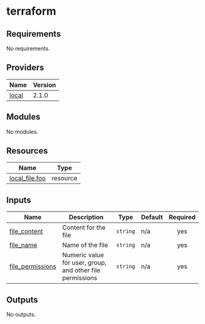 # terraform

<!-- BEGINNING OF PRE-COMMIT-TERRAFORM DOCS HOOK -->
## Requirements

No requirements.

## Providers

| Name | Version |
|------|---------|
| <a name="provider_local"></a> [local](#provider\_local) | 2.1.0 |

## Modules

No modules.

## Resources

| Name | Type |
|------|------|
| [local_file.foo](https://registry.terraform.io/providers/hashicorp/local/latest/docs/resources/file) | resource |

## Inputs

| Name | Description | Type | Default | Required |
|------|-------------|------|---------|:--------:|
| <a name="input_file_content"></a> [file\_content](#input\_file\_content) | Content for the file | `string` | n/a | yes |
| <a name="input_file_name"></a> [file\_name](#input\_file\_name) | Name of the file | `string` | n/a | yes |
| <a name="input_file_permissions"></a> [file\_permissions](#input\_file\_permissions) | Numeric value for user, group, and other file permissions | `string` | n/a | yes |

## Outputs

No outputs.
<!-- END OF PRE-COMMIT-TERRAFORM DOCS HOOK -->
